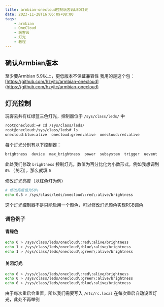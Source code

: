 ```yaml
---
title: armbian-onecloud控制玩客云LED灯光
date: 2023-11-28T16:06:09+08:00
tags:
    - armbian
    - OneCloud
    - 玩客云
    - 灯光
    - 教程
---
```

## 确认Armbian版本

至少要Armbian 5.9以上，更低版本不保证兼容性
我用的是这个包：[https://github.com/hzyitc/armbian-onecloud](https://github.com/hzyitc/armbian-onecloud)

## 灯光控制

玩客云共有红绿蓝三色灯光，控制器位于 `/sys/class/leds/` 中

```bash
root@onecloud:~# cd /sys/class/leds/
root@onecloud:/sys/class/leds# ls
onecloud:blue:alive  onecloud:green:alive  onecloud:red:alive
```

每个灯光分别有以下控制器：

```bash
brightness  device  max_brightness  power  subsystem  trigger  uevent
```

此处我们修改 `brightness` 控制灯光，数值为百分比化为小数形式，例如我想调到 `0%` （关闭），那么就填 `0`

修改灯光亮度（以红色灯为例）

```bash
# 修改亮度值为50%
echo 0.5 > /sys/class/leds/onecloud\:red\:alive/brightness
```

这个灯光控制器不是只能启用一个颜色，可以修改灯光颜色实现RGB调色

### 调色例子

#### 青绿色

```bash
echo 0 > /sys/class/leds/onecloud\:red\:alive/brightness
echo 1 > /sys/class/leds/onecloud\:blue\:alive/brightness
echo 1 > /sys/class/leds/onecloud\:green\:alive/brightness
```

#### 关闭灯光

```bash
echo 0 > /sys/class/leds/onecloud\:red\:alive/brightness
echo 0 > /sys/class/leds/onecloud\:green\:alive/brightness
echo 0 > /sys/class/leds/onecloud\:blue\:alive/brightness
```

由于每次重启会重置，所以我们需要写入 `/etc/rc.local` 在每次重启自动设置灯光，此处不再举例
